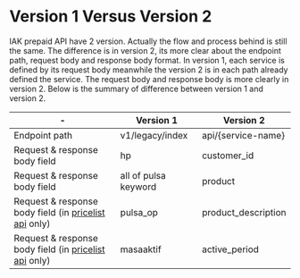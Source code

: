 # Version 1 Versus Version 2

IAK prepaid API have 2 version. Actually the flow and process behind is still the same. The difference is in version 2, its more clear about the endpoint path, request body and response body format. In version 1, each service is defined by its request body meanwhile the version 2 is in each path already defined the service. The request body and response body is more clearly in version 2. Below is the summary of difference between version 1 and version 2.

 | - |Version 1 | Version 2 |
 ---------|---------|----------
  Endpoint path | v1/legacy/index | api/{service-name}
 Request & response body field | hp | customer_id
 Request & response body field | all of pulsa keyword | product
 Request & response body field (in [pricelist api](./v2/price-list.md) only) | pulsa_op | product_description
 Request & response body field (in [pricelist api](./v2/price-list.md) only) | masaaktif | active_period
